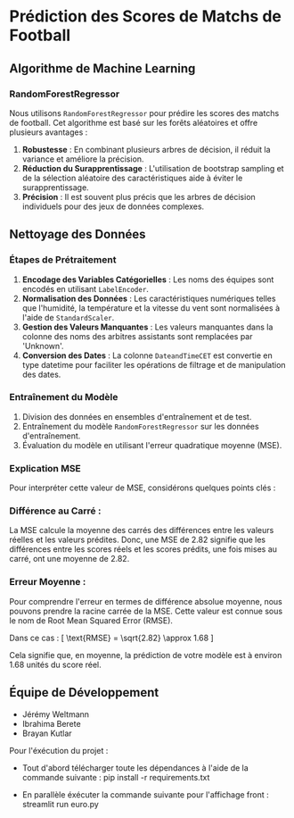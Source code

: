 # Prédiction des Scores de Matchs de Football

## Algorithme de Machine Learning

### RandomForestRegressor

Nous utilisons `RandomForestRegressor` pour prédire les scores des matchs de football. Cet algorithme est basé sur les forêts aléatoires et offre plusieurs avantages :

1. **Robustesse** : En combinant plusieurs arbres de décision, il réduit la variance et améliore la précision.
2. **Réduction du Surapprentissage** : L'utilisation de bootstrap sampling et de la sélection aléatoire des caractéristiques aide à éviter le surapprentissage.
3. **Précision** : Il est souvent plus précis que les arbres de décision individuels pour des jeux de données complexes.

## Nettoyage des Données

### Étapes de Prétraitement

1. **Encodage des Variables Catégorielles** : Les noms des équipes sont encodés en utilisant `LabelEncoder`.
2. **Normalisation des Données** : Les caractéristiques numériques telles que l'humidité, la température et la vitesse du vent sont normalisées à l'aide de `StandardScaler`.
3. **Gestion des Valeurs Manquantes** : Les valeurs manquantes dans la colonne des noms des arbitres assistants sont remplacées par 'Unknown'.
4. **Conversion des Dates** : La colonne `DateandTimeCET` est convertie en type datetime pour faciliter les opérations de filtrage et de manipulation des dates.

### Entraînement du Modèle
1. Division des données en ensembles d'entraînement et de test.
2. Entraînement du modèle `RandomForestRegressor` sur les données d'entraînement.
3. Évaluation du modèle en utilisant l'erreur quadratique moyenne (MSE).

### Explication MSE
Pour interpréter cette valeur de MSE, considérons quelques points clés :

### Différence au Carré :

La MSE calcule la moyenne des carrés des différences entre les valeurs réelles et les valeurs prédites. Donc, une MSE de 2.82 signifie que les différences entre les scores réels et les scores prédits, une fois mises au carré, ont une moyenne de 2.82.

### Erreur Moyenne :

Pour comprendre l'erreur en termes de différence absolue moyenne, nous pouvons prendre la racine carrée de la MSE. Cette valeur est connue sous le nom de Root Mean Squared Error (RMSE).

Dans ce cas :
\[ \text{RMSE} = \sqrt{2.82} \approx 1.68 \]

Cela signifie que, en moyenne, la prédiction de votre modèle est à environ 1.68 unités du score réel.

## Équipe de Développement

- Jérémy Weltmann
- Ibrahima Berete
- Brayan Kutlar

Pour l'éxécution du projet : 

- Tout d'abord télécharger toute les dépendances à l'aide de la commande suivante : 
pip install -r requirements.txt

- En parallèle éxécuter la commande suivante pour l'affichage front : 
streamlit run euro.py